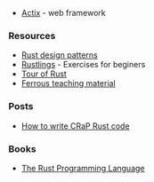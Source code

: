 
- [Actix](https://actix.rs/) - web framework

### Resources
- [Rust design patterns](https://github.com/rust-unofficial/patterns)
- [Rustlings](https://github.com/rust-lang/rustlings) - Exercises for beginers
- [Tour of Rust](https://tourofrust.com/index.html)
- [Ferrous teaching material](https://ferrous-systems.github.io/teaching-material/)

### Posts
- [How to write CRaP Rust code](https://blog.logrocket.com/how-to-write-crap-rust-code/)

### Books
- [The Rust Programming Language](https://doc.rust-lang.org/book/)
